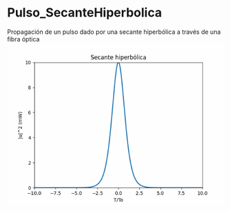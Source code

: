 # Pulso_SecanteHiperbolica
Propagación de un pulso dado por una secante hiperbólica a través de una fibra óptica
![](Anim_Secante.gif)
